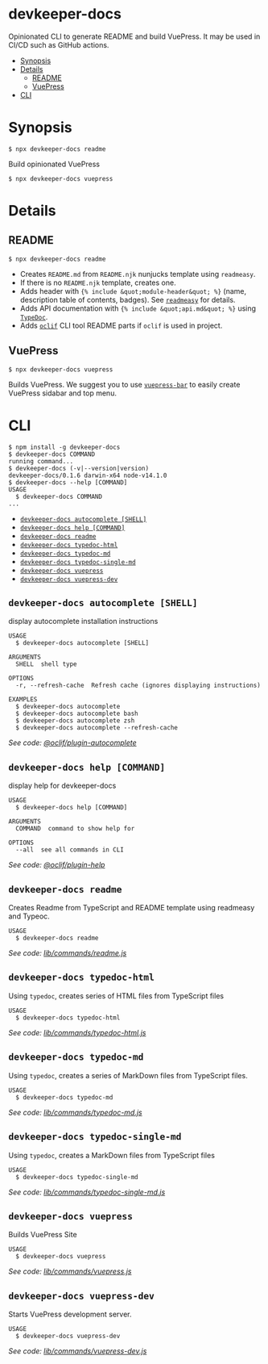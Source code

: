 # devkeeper-docs



Opinionated CLI to generate README and build VuePress. It may be used in CI/CD such as GitHub actions.

<!-- START doctoc generated TOC please keep comment here to allow auto update -->
<!-- DON'T EDIT THIS SECTION, INSTEAD RE-RUN doctoc TO UPDATE -->


- [Synopsis](#synopsis)
- [Details](#details)
  - [README](#readme)
  - [VuePress](#vuepress)
- [CLI](#cli)

<!-- END doctoc generated TOC please keep comment here to allow auto update -->


# Synopsis

`$ npx devkeeper-docs readme`

Build opinionated VuePress

`$ npx devkeeper-docs vuepress`

# Details

## README

`$ npx devkeeper-docs readme`

* Creates `README.md` from `README.njk` nunjucks template using `readmeasy`.
* If there is no `README.njk` template, creates one.
* Adds header with `{% include &quot;module-header&quot; %}` (name, description table of contents, badges). See [`readmeasy`](https://www.npmjs.com/package/readmeasy) for details.
* Adds API documentation with `{% include &quot;api.md&quot; %}` using [`TypeDoc`](https://typedoc.org/).
* Adds [`oclif`](https://oclif.io/) CLI tool README parts if `oclif` is used in project.

## VuePress

`$ npx devkeeper-docs vuepress`

Builds VuePress. We suggest you to use [`vuepress-bar`](https://www.npmjs.com/package/vuepress-bar) to easily create VuePress sidabar and top menu.

# CLI

<!-- usage -->
```sh-session
$ npm install -g devkeeper-docs
$ devkeeper-docs COMMAND
running command...
$ devkeeper-docs (-v|--version|version)
devkeeper-docs/0.1.6 darwin-x64 node-v14.1.0
$ devkeeper-docs --help [COMMAND]
USAGE
  $ devkeeper-docs COMMAND
...
```
<!-- usagestop -->

<!-- commands -->
* [`devkeeper-docs autocomplete [SHELL]`](#devkeeper-docs-autocomplete-shell)
* [`devkeeper-docs help [COMMAND]`](#devkeeper-docs-help-command)
* [`devkeeper-docs readme`](#devkeeper-docs-readme)
* [`devkeeper-docs typedoc-html`](#devkeeper-docs-typedoc-html)
* [`devkeeper-docs typedoc-md`](#devkeeper-docs-typedoc-md)
* [`devkeeper-docs typedoc-single-md`](#devkeeper-docs-typedoc-single-md)
* [`devkeeper-docs vuepress`](#devkeeper-docs-vuepress)
* [`devkeeper-docs vuepress-dev`](#devkeeper-docs-vuepress-dev)

## `devkeeper-docs autocomplete [SHELL]`

display autocomplete installation instructions

```
USAGE
  $ devkeeper-docs autocomplete [SHELL]

ARGUMENTS
  SHELL  shell type

OPTIONS
  -r, --refresh-cache  Refresh cache (ignores displaying instructions)

EXAMPLES
  $ devkeeper-docs autocomplete
  $ devkeeper-docs autocomplete bash
  $ devkeeper-docs autocomplete zsh
  $ devkeeper-docs autocomplete --refresh-cache
```

_See code: [@oclif/plugin-autocomplete](https://github.com/oclif/plugin-autocomplete/blob/v0.2.0/src/commands/autocomplete/index.ts)_

## `devkeeper-docs help [COMMAND]`

display help for devkeeper-docs

```
USAGE
  $ devkeeper-docs help [COMMAND]

ARGUMENTS
  COMMAND  command to show help for

OPTIONS
  --all  see all commands in CLI
```

_See code: [@oclif/plugin-help](https://github.com/oclif/plugin-help/blob/v3.0.0/src/commands/help.ts)_

## `devkeeper-docs readme`

Creates Readme from TypeScript and README template using readmeasy and Typeoc.

```
USAGE
  $ devkeeper-docs readme
```

_See code: [lib/commands/readme.js](https://github.com/ozum/devkeeper-docs/blob/v0.1.6/lib/commands/readme.js)_

## `devkeeper-docs typedoc-html`

Using `typedoc`, creates series of HTML files from TypeScript files

```
USAGE
  $ devkeeper-docs typedoc-html
```

_See code: [lib/commands/typedoc-html.js](https://github.com/ozum/devkeeper-docs/blob/v0.1.6/lib/commands/typedoc-html.js)_

## `devkeeper-docs typedoc-md`

Using `typedoc`, creates a series of MarkDown files from TypeScript files.

```
USAGE
  $ devkeeper-docs typedoc-md
```

_See code: [lib/commands/typedoc-md.js](https://github.com/ozum/devkeeper-docs/blob/v0.1.6/lib/commands/typedoc-md.js)_

## `devkeeper-docs typedoc-single-md`

Using `typedoc`, creates a MarkDown files from TypeScript files

```
USAGE
  $ devkeeper-docs typedoc-single-md
```

_See code: [lib/commands/typedoc-single-md.js](https://github.com/ozum/devkeeper-docs/blob/v0.1.6/lib/commands/typedoc-single-md.js)_

## `devkeeper-docs vuepress`

Builds VuePress Site

```
USAGE
  $ devkeeper-docs vuepress
```

_See code: [lib/commands/vuepress.js](https://github.com/ozum/devkeeper-docs/blob/v0.1.6/lib/commands/vuepress.js)_

## `devkeeper-docs vuepress-dev`

Starts VuePress development server.

```
USAGE
  $ devkeeper-docs vuepress-dev
```

_See code: [lib/commands/vuepress-dev.js](https://github.com/ozum/devkeeper-docs/blob/v0.1.6/lib/commands/vuepress-dev.js)_
<!-- commandsstop -->

